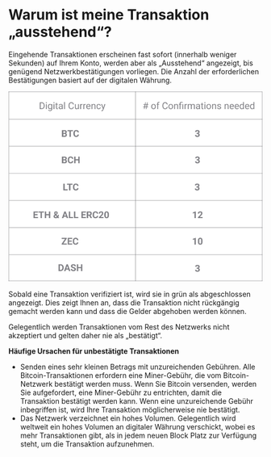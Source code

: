# Warum ist meine Transaktion „ausstehend“?

Eingehende Transaktionen erscheinen fast sofort (innerhalb weniger Sekunden) auf Ihrem Konto, werden aber als „Ausstehend“ angezeigt, bis genügend Netzwerkbestätigungen vorliegen. Die Anzahl der erforderlichen Bestätigungen basiert auf der digitalen Währung.

![](../images/network_confirmations-l.png)

Sobald eine Transaktion verifiziert ist, wird sie in grün als abgeschlossen angezeigt. Dies zeigt Ihnen an, dass die Transaktion nicht rückgängig gemacht werden kann und dass die Gelder abgehoben werden können.

Gelegentlich werden Transaktionen vom Rest des Netzwerks nicht akzeptiert und gelten daher nie als „bestätigt“.

**Häufige Ursachen für unbestätigte Transaktionen**

- Senden eines sehr kleinen Betrags mit unzureichenden Gebühren. Alle Bitcoin-Transaktionen erfordern eine Miner-Gebühr, die vom Bitcoin-Netzwerk bestätigt werden muss. Wenn Sie Bitcoin versenden, werden Sie aufgefordert, eine Miner-Gebühr zu entrichten, damit die Transaktion bestätigt werden kann. Wenn eine unzureichende Gebühr inbegriffen ist, wird Ihre Transaktion möglicherweise nie bestätigt.
- Das Netzwerk verzeichnet ein hohes Volumen. Gelegentlich wird weltweit ein hohes Volumen an digitaler Währung verschickt, wobei es mehr Transaktionen gibt, als in jedem neuen Block Platz zur Verfügung steht, um die Transaktion aufzunehmen.
